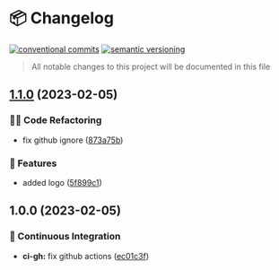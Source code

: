 # 📦 Changelog 
[![conventional commits](https://img.shields.io/badge/conventional%20commits-1.0.0-yellow.svg)](https://conventionalcommits.org)
[![semantic versioning](https://img.shields.io/badge/semantic%20versioning-2.0.0-green.svg)](https://semver.org)
> All notable changes to this project will be documented in this file

## [1.1.0](https://github.com/ZanzyTHEbar/ESP32GreenHouseTowerDIY-Docs/compare/v1.0.0...v1.1.0) (2023-02-05)


### 🧑‍💻 Code Refactoring

* fix github ignore ([873a75b](https://github.com/ZanzyTHEbar/ESP32GreenHouseTowerDIY-Docs/commit/873a75bdffc26302612f19eacc25801a7c0caa6e))


### 🍕 Features

* added logo ([5f899c1](https://github.com/ZanzyTHEbar/ESP32GreenHouseTowerDIY-Docs/commit/5f899c141f00b30050dacaf3772b10c65d039783))

## 1.0.0 (2023-02-05)


### 🔁 Continuous Integration

* **ci-gh:** fix github actions ([ec01c3f](https://github.com/ZanzyTHEbar/ESP32GreenHouseTowerDIY-Docs/commit/ec01c3f0fbad2577211cf5c50e00ca64965e1d97))
